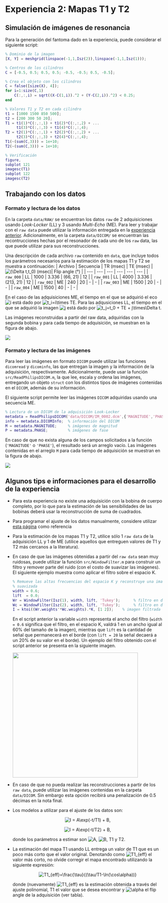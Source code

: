 # Experiencia 2: Mapas T1 y T2

## Simulación de imágenes de resonancia
Para la generación del fantoma dado en la experiencia, puede considerar el siguiente script:
```matlab
% Dominio de la imagen
[X, Y] = meshgrid(linspace(-1,1,Isz(2)),linspace(-1,1,Isz(1)));

% Centros de los cilindros
C = [-0.5, 0.5; 0.5, 0.5; -0.5, -0.5; 0.5, -0.5];

% Crea el objeto con los cilindros
C = false([size(X), 4]);
for i=1:size(C,1)
    C(:,:,i) = sqrt((X-C(1,i)).^2 + (Y-C(2,i)).^2) < 0.25;
end

% Valores T1 y T2 en cada cilindro
t1 = [1000 1500 850 500];
t2 = [200 300 50 20];
T1 = t1(1)*C(:,:,1) + t1(2)*C(:,:,2) + ...
     t1(3)*C(:,:,3) + t1(4)*C(:,:,4);
T2 = t2(1)*C(:,:,1) + t2(2)*C(:,:,2) + ...
     t2(3)*C(:,:,3) + t2(4)*C(:,:,4);
T1(~(sum(C,3))) = 1e+10;
T2(~(sum(C,3))) = 1e+10;

% Verificación
figure,
subplot 121
imagesc(T1)
subplot 122
imagesc(T2)
```


## Trabajando con los datos
### Formato y lectura de los datos
En la carpeta ```data/RAW/``` se encuentran los datos ```raw``` de 2 adquisiciones usando *Look-Locker* (LL) y 3 usando *Multi-Echo* (ME). Para leer y trabajar con el ```raw data``` puede utilizar la información entregada en la [experiencia anterior](https://github.com/hmella/IEE3773/blob/master/Experiencia%201:%20Reconstruccion/README.md). Adicionalmente, en la carpeta ```data/DICOM/``` se encuentran las recontrucciones hechas por el resonador de cada uno de los ```raw``` data, las que puede utilizar para sus reconstrucciones.

Una descripción de cada archivo ```raw``` contenido en ```data```, que incluye todos los parámetros necesarios para la estimación de los mapas T1 y T2 se muestra a continuación:
| Archivo | Secuencia | TR (msec) | TE (msec) | <img src="https://latex.codecogs.com/svg.latex?(\Delta&space;t,t_0)" title="(\Delta t,t_0)" /> (msec)| Flip angle (°) |
| --- | --- | --- | --- | --- | --- |
| ```raw_000``` | LL | 1000 | 3.336 | (66, 21) | 12 |
| ```raw_001``` | LL | 4000 | 3.336 | (213, 21) | 12 |
| ```raw_002``` | ME | 240 | 20 | - | - |
| ```raw_003``` | ME | 1500 | 20 | - | - |
| ```raw_004``` | ME | 1500 | 40 | - | - |

En el caso de las adquisiciones ME, el tiempo en el que se adquirió el eco <img src="https://latex.codecogs.com/svg.latex?i" title="i" /> está dado por <img src="https://latex.codecogs.com/svg.latex?t_i=i\times&space;TE" title="t_i=i\times TE" />. Para las adqusiciones LL, el tiempo en el que se adquirió la imagen <img src="https://latex.codecogs.com/svg.latex?j" title="j" /> está dado por <img src="https://latex.codecogs.com/svg.latex?t_j=t_0&space;&plus;&space;TE&space;&plus;&space;j\times\Delta&space;t" title="t_j=t_0 + TE + j\times\Delta t" />.

Las imágenes reconstruidas a partir del raw data, adquiridas con la segunda bobina y para cada tiempo de adquisición, se muestran en la figura de abajo.

![](https://github.com/hmella/IEE3773/blob/master/images/exp_2a.png?raw=true)

### Formato y lectura de las imágenes
Para leer las imágenes en formato ```DICOM``` puede utilizar las funciones ```dicomread``` y ```dicominfo```, las que entregan la imagen y la información de la adquisición, respectivamente. Adicionalmente, puede usar la función ```src/ReadPhilipsDICOM.m```, la que lee, escala y ordena las imágenes, entregando un objeto ```struct``` con los distintos tipos de imágenes contenidas en el ```DICOM```, además de su información.

El siguiente script permite leer las imágenes ```DICOM``` adquiridas usando una secuencia ME.
```matlab
% Lectura de un DICOM de la adquisición Look-Locker
metadata = ReadPhilipsDICOM('data/DICOM/IM_0002.dcm',{'MAGNITUDE','PHASE'});
info = metadata.DICOMInfo;  % información del DICOM
M = metadata.MAGNITUDE;     % imágenes de magnitud
P = metadata.PHASE;         % imágenes de fase
```
En caso de que no exista alguna de los campos solicitados a la función (```'MAGNITUDE'``` o ```'PHASE'```), el resultado será un arreglo vacío. Las imágenes contenidas en el arreglo ```M``` para cada tiempo de adquisición se muestran en la figura de abajo.

![](https://github.com/hmella/IEE3773/blob/master/images/exp_2b.png?raw=true)

## Algunos tips e informaciones para el desarrollo de la experiencia
* Para esta experiencia no existe una adquisición con la bobina de cuerpo completo, por lo que para la estimación de las sensibilidades de las bobinas deberá usar la reconstrucción de suma de cuadrados.
* Para programar el ajuste de los datos manualmente, considere utilizar [esta página](https://la.mathworks.com/matlabcentral/answers/281886-how-to-use-least-square-fit-in-matlab-to-find-coefficients-of-a-function) como referencia
* Para la estimación de los mapas T1 y T2, utilice sólo 1 ```raw data``` de la adquisición LL y 1 de ME (utilice aquellos que entreguen valores de T1 y T2 más cercanos a la literatura).
* En caso de que las imágenes obtenidas a partir del ```raw data``` sean muy ruidosas, puede utilizar la función ```src/WindowFilter.m``` para construir un filtro y remover parte del ruido (con el costo de suavizar las imágenes).
  El siguiente ejemplo muestra como aplicar el filtro sobre el espacio K. 
  ```matlab
  % Remueve las altas frecuencias del espacio K y reconstruye una imagen
  % suavizada
  width = 0.6;
  lift  = 0.0;
  Wr = WindowFilter(Isz(1), width, lift, 'Tukey');      % filtro en dimension de lectura
  Wc = WindowFilter(Isz(2), width, lift, 'Tukey');      % filtro en dimension de fase
  I = ktoi((Wr.weights'*Wc.weights).*K, [1 2]);    % imagen filtrada
  ``` 
  En el script anterior la variable ```width``` representa el ancho del filtro (```width = 0.6``` significa que el filtro, en el espacio K, valdrá 1 en un ancho igual al 60% del tamaño de la imagen), mientras que ```lift``` es la cantidad de señal que permanecerá en el borde (con ```lift = 20``` la señal decaerá a un 20% de su valor en el borde).  Un ejemplo del filtro obtenido con el script anterior se presenta en la siguiente imagen.

  <img src="https://github.com/hmella/IEE3773/blob/master/images/exp_2c.png?raw=true" width="400" height="400">

* En caso de que no pueda realizar las reconstrucciones a partir de los ```raw data```, puede utilizar las imágenes contenidas en la carpeta ```data/DICOM```. Sin embargo esta opción recibirá una penalización de 0.5 décimas en la nota final.
* Los modelos a utilizar para el ajuste de los datos son:
    <p style="text-align: center;">
    <img src="https://latex.codecogs.com/svg.latex?I&space;=&space;A\exp(-t/T1)&space;&plus;&space;B" title="I = A\exp(-t/T1) + B" />,
    </p>
    <p style="text-align: center;">
    <img src="https://latex.codecogs.com/svg.latex?I&space;=&space;A\exp(-t/T2)&space;&plus;&space;B" title="I = A\exp(-t/T2) + B" />,
    </p>
    donde los parámetros a estimar son <img src="https://latex.codecogs.com/svg.latex?A" title="A" />, <img src="https://latex.codecogs.com/svg.latex?B" title="B" />, T1 y T2.
* La estimación del mapa T1 usando LL entrega un valor de T1 que es un poco más corto que el valor original. Denotando como <img src="https://latex.codecogs.com/gif.latex?T1_{eff}" title="T1_{eff}" /> el valor más corto, no olvide corregir el mapa encontrado utilizando la siguiente expresión:
    <p style="text-align: center;">
    <img src="https://latex.codecogs.com/svg.latex?T1_{eff}=\frac{\tau}{(\tau/T1-\ln(\cos\alpha))}" title="T1_{eff}=\frac{\tau}{(\tau/T1-\ln(\cos\alpha))}" />
    </p>
  donde (nuevamente) <img src="https://latex.codecogs.com/gif.latex?T1_{eff}" title="T1_{eff}" /> es la estimación obtenida a través del ajuste polinomial, T1 el valor que se desea encontrar y <img src="https://latex.codecogs.com/gif.latex?\alpha" title="\alpha" /> el flip angle de la adquisición (ver tabla).
